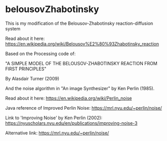 # belousovZhabotinsky
This is my modification of the Belousov-Zhabotinsky reaction-diffusion system

Read about it here:
https://en.wikipedia.org/wiki/Belousov%E2%80%93Zhabotinsky_reaction

Based on the Processing code of:

"A SIMPLE MODEL OF THE BELOUSOV-ZHABOTINSKY REACTION FROM FIRST PRINCIPLES"

By Alasdair Turner (2009)

And the noise algorithm in "An image Synthesizer" by Ken Perlin (1985).

Read about it here: https://en.wikipedia.org/wiki/Perlin_noise

Java reference of Improved Perlin Noise: https://mrl.nyu.edu/~perlin/noise/ 

Link to 'Improving Noise' by Ken Perlin (2002): https://nyuscholars.nyu.edu/en/publications/improving-noise-3

Alternative link: https://mrl.nyu.edu/~perlin/noise/
